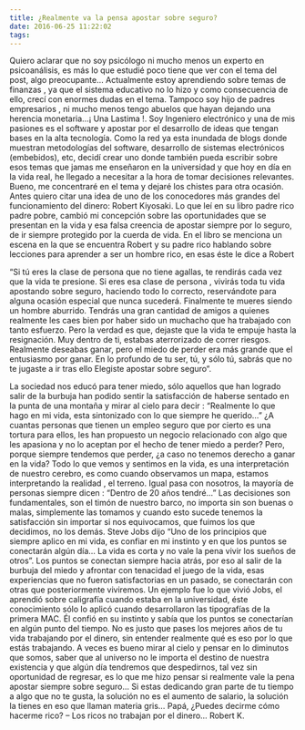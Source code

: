 ```yaml
---
title: ¿Realmente va la pensa apostar sobre seguro?
date: 2016-06-25 11:22:02
tags:
---
```


Quiero aclarar que no soy psicólogo ni mucho menos un experto en psicoanálisis, es más lo que estudié poco tiene que ver con el tema del post, algo preocupante…
Actualmente estoy aprendiendo sobre temas de finanzas , ya que el sistema educativo no lo hizo y como consecuencia de ello, crecí con enormes dudas en el tema. Tampoco soy hijo de padres empresarios , ni mucho menos tengo abuelos que hayan dejando una herencia monetaria…¡ Una Lastima !. Soy Ingeniero electrónico y una de mis pasiones es el software y apostar por el desarrollo de ideas que tengan bases en la alta tecnología.
Como la red ya esta inundada de blogs donde muestran metodologías del software, desarrollo de sistemas electrónicos (embebidos), etc,  decidí crear uno donde también pueda escribir sobre esos temas que jamas me enseñaron en la universidad y que hoy en día en la vida real, he llegado a necesitar a la hora de tomar decisiones relevantes.
Bueno, me concentraré en el tema y dejaré los chistes para otra ocasión. Antes quiero citar una idea de uno de los conocedores más grandes del funcionamiento del dinero: Robert Kiyosaki. Lo que leí en su libro padre rico padre pobre, cambió mi concepción sobre las oportunidades que se presentan en la vida y esa falsa creencia de apostar siempre por lo seguro, de ir siempre protegido por la cuerda de vida. En el libro se menciona un escena en la que se encuentra Robert y su padre rico hablando sobre lecciones para aprender a ser un hombre rico, en esas éste le dice a Robert

“Si  tú eres la clase de persona que no tiene agallas, te rendirás cada vez que la vida te presione. Si eres esa clase de persona , vivirás toda tu vida apostando sobre seguro, haciendo todo lo correcto, reservándote para alguna ocasión especial que nunca sucederá. Finalmente te mueres siendo un hombre aburrido. Tendrás una gran cantidad de amigos a quienes realmente les caes bien por haber sido un muchacho que ha trabajado con tanto esfuerzo. Pero la verdad es que, dejaste que la vida te empuje hasta la resignación. Muy dentro de ti, estabas aterrorizado de correr riesgos. Realmente deseabas ganar, pero el miedo de perder era más grande que el entusiasmo por ganar. En lo profundo de tu ser, tú, y sólo tú, sabrás que no te jugaste a ir tras ello Elegiste apostar sobre seguro“.
 

La sociedad nos educó para tener miedo, sólo aquellos que han logrado salir de la burbuja han podido sentir la satisfacción de haberse sentado en la punta de una montaña y mirar al cielo para decir : “Realmente lo que hago en mi vida, esta sintonizado con lo que siempre he querido…” ¿A cuantas personas que tienen un empleo seguro que por cierto es una tortura para ellos, les han propuesto un negocio relacionado con algo que les apasiona y no lo aceptan por el hecho de tener miedo a perder? Pero, porque siempre tendemos que perder,  ¿a caso no tenemos derecho a ganar en la vida?
Todo lo que vemos y sentimos en la vida, es una interpretación de nuestro cerebro, es como cuando observamos un mapa, estamos interpretando la realidad , el terreno. Igual pasa con nosotros, la mayoría de personas siempre dicen : “Dentro de 20 años tendré…” Las decisiones son fundamentales, son el timón de nuestro barco, no importa sin son buenas o malas, simplemente las tomamos y cuando esto sucede tenemos la satisfacción sin importar si nos equivocamos, que fuimos los que decidimos, no los demás.
Steve Jobs dijo “Uno de los principios que siempre aplico en mi vida, es confiar en mi instinto y en que los puntos se conectarán algún día… La vida es corta y no vale la pena vivir los sueños de otros”. Los puntos se conectan siempre hacia atrás, por eso al salir de la burbuja del miedo y afrontar con tenacidad el juego de la vida, esas experiencias que no fueron satisfactorias en un pasado, se conectarán con otras que posteriormente viviremos. Un ejemplo fue lo que vivió Jobs, el aprendió sobre caligrafía cuando estaba en la universidad, éste conocimiento sólo lo aplicó cuando desarrollaron las tipografías de la primera MAC. Él confió en su instinto y sabía que los puntos se conectarían en algún punto del tiempo.
No es justo que pases los mejores años de tu vida trabajando por el dinero, sin entender realmente qué es eso por lo que estás trabajando. A veces es bueno mirar al cielo y pensar en lo diminutos que somos, saber que al universo no le importa el destino de nuestra existencia y que algún día tendremos que despedirnos, tal vez sin oportunidad de regresar, es lo que me hizo pensar si realmente vale la pena apostar siempre sobre seguro… Si estas dedicando gran parte de tu tiempo a algo que no te gusta, la solución no es el aumento de salario, la solución la tienes en eso que llaman materia gris…
Papá, ¿Puedes decirme cómo hacerme rico? – Los ricos no trabajan por el dinero… Robert K.
